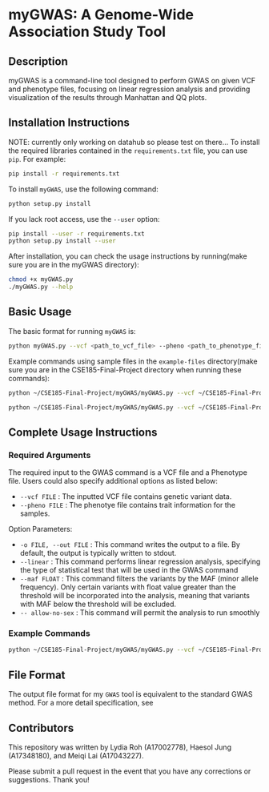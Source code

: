 # myGWAS: A Genome-Wide Association Study Tool

## Description

myGWAS is a command-line tool designed to perform GWAS on given VCF and phenotype files, focusing on linear regression analysis and providing visualization of the results through Manhattan and QQ plots.

## Installation Instructions
NOTE: currently only working on datahub so please test on there...
To install the required libraries contained in the `requirements.txt` file, you can use `pip`. For example:

```bash
pip install -r requirements.txt
```

To install `myGWAS`, use the following command:

```bash
python setup.py install
```

If you lack root access, use the `--user` option:

```bash
pip install --user -r requirements.txt
python setup.py install --user
```

After installation, you can check the usage instructions by running(make sure you are in the myGWAS directory):

```bash
chmod +x myGWAS.py
./myGWAS.py --help
```

## Basic Usage

The basic format for running `myGWAS` is:

```bash
python myGWAS.py --vcf <path_to_vcf_file> --pheno <path_to_phenotype_file> --out <output_file_prefix> --linear --maf 0.05 --allow-no-sex
```

Example commands using sample files in the `example-files` directory(make sure you are in the CSE185-Final-Project directory when running these commands):

```bash
python ~/CSE185-Final-Project/myGWAS/myGWAS.py --vcf ~/CSE185-Final-Project/example-files/example1.vcf --pheno ~/CSE185-Final-Project/example-files/example1.phen --out example1 --linear --maf 0.05 --allow-no-sex
```

```bash
python ~/CSE185-Final-Project/myGWAS/myGWAS.py --vcf ~/CSE185-Final-Project/example-files/pruned_coatColor_maf_geno.vcf.gz --pheno ~/CSE185-Final-Project/example-files/coatColor.phen --out example1 --linear --maf 0.05 --allow-no-sex
```

## Complete Usage Instructions

### Required Arguments
The required input to the GWAS command is a VCF file and a Phenotype file. Users could also specify additional options as listed below:

- `--vcf FILE` : The inputted VCF file contains genetic variant data.
- `--pheno FILE` : The phenotye file contains trait information for the samples.
  
Option Parameters:
- `-o FILE, --out FILE` : This command writes the output to a file. By default, the output is typically written to stdout.
- `--linear` : This command performs linear regression analysis, specifying the type of statistical test that will be used in the GWAS command
- `--maf FLOAT` : This command filters the variants by the MAF (minor allele frequency). Only certain variants with float value greater than the threshold will be incorporated into the analysis, meaning that variants with MAF below the threshold will be excluded.
- `-- allow-no-sex` : This command will permit the analysis to run smoothly 

### Example Commands

```bash
python ~/CSE185-Final-Project/myGWAS/myGWAS.py --vcf ~/CSE185-Final-Project/example-files/pruned_coatColor_maf_geno.vcf.gz --pheno ~/CSE185-Final-Project/example-files/coatColor.phen --out example1 --linear --maf 0.05 --allow-no-sex
```

## File Format

The output file format for my `GWAS` tool is equivalent to the standard GWAS method. For a more detail specification, see 

## Contributors
This repository was written by Lydia Roh (A17002778), Haesol Jung (A17348180), and Meiqi Lai (A17043227).

Please submit a pull request in the event that you have any corrections or suggestions. Thank you!
